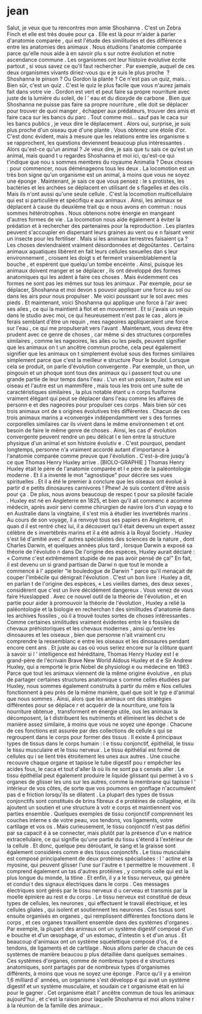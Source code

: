 # jean

Salut, je veux que tu rencontres mon amie Shoshanna . C'est un Zebra Finch et elle est très douée pour ça . Elle est là pour m'aider à parler d'anatomie comparée , qui est l'étude des similitudes et des différence  s entre les anatomies des animaux . Nous étudions l'anatomie comparée parce qu'elle nous aide à en savoir plu s sur notre évolution et notre ascendance commune . Les organismes ont leur histoire évolutive écrite partout  , si vous savez ce qu'il faut rechercher . Par exemple, auquel de ces deux organismes vivants diriez-vous qu  e je suis le plus proche  ? Shoshanna le pinson ? Ou Gordon la plante   ? Ce n'est pas un quiz, mais..  . Bien sûr, c'est un quiz . C'est le quiz le plus facile que vous n'aurez jamais fait dans votre vie . Gordon est vert et peut faire sa propre nourriture avec juste de la lumière du soleil, de l  ' eau et du dioxyde de carbone . Bien que Shoshanna ne puisse pas faire sa propre nourriture , elle doit se déplacer pour trouver de quoi manger , échapper aux prédateurs, trouver des amis et faire caca sur les bancs du parc . Tout comme moi... sauf pas le caca sur les bancs publics  , je veux dire le déplacement . Alors oui, surprise, je suis plus proche d'un oiseau que d'une plante  . Vous obtenez une étoile d'or.   C'est donc évident, mais à mesure que les relations entre les organisme s se rapprochent, les questions deviennent beaucoup plus intéressantes  . Alors qu'est-ce qu'un animal  ? Je veux dire, je sais que tu sais ce qu'est un animal, mais quand t u regardes Shoshanna et moi ici, qu'est-ce qui t'indique que nou s sommes membres du royaume Animalia   ? Deux choses   : pour commencer, nous déménageons tous les deux . La locomotion est un très bon signe qu'un organisme est un animal,   à moins que vous ne soyez une éponge . Maintenant, je sais ce que vous pensez : le s protistes, les bactéries et les archées se déplacent en utilisant de  s flagelles et des cils  . Mais ils n'ont aussi qu'une seule cellule . C'est la locomotion multicellulaire qui est si particulière et spécifiqu  e aux animaux . Ainsi, les animaux se déplacent à cause du deuxième trait qu e nous avons en commun : nous sommes hétérotrophes . Nous obtenons notre énergie en mangeant d'autres formes de vie . La locomotion nous aide également à éviter la prédation et   à rechercher des partenaires pour la reproduction . Les plantes peuvent s'accoupler en dispersant leurs graines au vent ou e n faisant venir un insecte pour les fertiliser  . Mais si les animaux terrestres faisaient ça  ? Les choses deviendraient vraiment désordonnées et dégoûtantes . Certains animaux aquatiques libèrent en fait leurs cellules sexuelles dan s leur environnement , croisent les doigt  s et ferment vraisemblablement la bouche , et espèrent que quelqu'un tombe enceinte . Ainsi, puisque les animaux doivent manger et se déplacer , ils ont développé des formes anatomiques qui les aident à faire ces choses . Mais évidemment ces formes ne sont pas les mêmes sur tous les animaux . Par exemple, pour se déplacer, Shoshanna et moi devon s pouvoir appliquer une force au sol ou dans les airs pour nous propulser . Me voici poussant sur le sol avec mes pieds . Et maintenant, voici Shoshanna qui applique une force à l'air avec ses ailes  , ce qui la maintient à flot et en mouvement . Et si j'avais un requin dans le studio avec moi, ce qui heureusement n'est pas le cas  , alors je ferais semblant d'être un requin , mes nageoires appliqueraient une force sur l'eau  , ce qui me propulserait vers l'avant . Maintenant, vous devez être prudent avec ce genre de choses , car même si des structures corporelles similaires , comme les nageoires, les ailes ou les pieds, peuvent signifier que les animaux on t un ancêtre commun proche, cela peut également signifier que les animaux on t simplement évolué sous des formes similaires simplement parce que c'est la meilleur  e structure  Pour le boulot.   Lorsque cela se produit, on parle d'évolution convergente . Par exemple, un thon, un pingouin et un phoque sont tous des animaux qu i passent tout ou une grande partie de leur temps dans l'eau . L'un est un poisson, l'autre est un oiseau et l'autre est un mammifère , mais tous les trois ont une suite de caractéristiques similaires , la plus notable étant u n corps fusiforme vraiment élégant qui peut se déplacer dans l'eau comme les affaires de personn e et des nageoires pour propulser ces corps . Mais bien sûr ces trois animaux ont de  s origines évolutives très différentes . Chacun de ces trois animaux marins a «convergé» indépendamment ver s des formes corporelles similaires car ils vivent dans le même environnemen t et ont besoin de faire le même genre de choses . Ainsi, les cas d' évolution convergente peuvent rendre un peu délicat l e lien entre la structure physique d'un animal et son histoire évolutiv  e  . C'est pourquoi, pendant longtemps, personne n'a vraiment accordé autant d'importance  à l'anatomie comparée comme preuve que l'évolution . C'est-à-dire jusqu'à ce que Thomas Henry Huxley arrive  . [BIOLO-GRAPHIE ] Thomas Henry Huxley était le père de l'anatomie comparée et l  e père de la paléontologie moderne . Et il a inventé le mot "agnostique" pour décrire ses vues spirituelles . Et il a été le premier à conclure que les oiseaux ont évolué à partir d  e petits dinosaures carnivores  ! Phew!  Je suis content d'être assis pour ça  . De plus, nous avons beaucoup de respec  t pour sa pilosité faciale . Huxley est né en Angleterre en 1825, et bien qu'il ait commenc é acomme médecin, après avoir servi comme chirurgien de navire lors d'un voyag e to en Australie dans la vingtaine, il s'est mis à étudier les invertébrés marins . Au cours de son voyage, il a renvoyé tous ses papiers en Angleterre, et quan d il est rentré chez lui, il a découvert qu'il était devenu un expert assez célèbre de s invertébrés marins et il a été admis à la Royal Society . Huxley s'est lié d'amitié avec d' autres spécialistes des sciences de la nature , dont Charles Darwin, et quelques années plus tard , lorsque Darwin a exposé sa théorie de l'évolutio n dans De l'origine des espèces, Huxley aurait déclaré  : « Comme c'est extrêmement stupide de ne pas avoir pensé  de ça!"   En fait, il est devenu un si grand partisan de Darwi n que tout le monde a commencé à l' appeler "le bouledogue de Darwin " parce qu'il menaçait de couper l'imbécile qui dénigrait l'évolution . C'est un bon livre : Huxley a dit, en parlan t de l'origine des espèces, « Les vieilles dames, des deux sexes , considèrent que c'est un livre décidément dangereux  . Vous venez de vous faire Huxslapped . Avec ce nouvel outil de la théorie de l'évolution , et en partie pour aider à promouvoir la théorie de l'évolution , Huxley a relié la paléontologie et la biologie en recherchan t des similitudes d'anatomie dans les archives fossiles , où il a trouvé toutes sortes de choses intéressantes . Comme certaines similitudes vraiment évidentes entre le s fossiles de chevaux préhistoriques et les chevaux modernes , ainsi qu'entre les dinosaures et les oiseaux , bien que personne n'ait vraiment cru comprendre la ressemblanc e entre les oiseaux et les dinosaures pendant encore cent ans . Et juste au cas où vous seriez encore sur la clôture quant à savoir si l ' intelligence est héréditaire, Thomas Henry Huxley est l e grand-père de l'écrivain Brave New World Aldous Huxley et d e Sir Andrew Huxley, qui a remporté le prix Nobel de physiologi  e ou médecine en 1963 . Parce que tout  les animaux viennent de la même origine évolutive , en plus de partager certaines structures anatomique s comme celles étudiées par Huxley, nous sommes également construits à partir du mêm e Nos cellules fonctionnent à peu près de la même manière, quel que soit le typ  e d'animal que nous sommes . Ainsi, alors que les animaux ont des stratégies différentes pour se déplace r et acquérir de la nourriture, une fois la nourriture obtenue , transforment en énergie utile, ous les animaux la décomposent, la t distribuent les nutriments et éliminent les déchet  s de manière assez similaire,   à moins que vous ne soyez une éponge . Chacune de ces fonctions est assurée par des collections de cellule s qui se regroupent dans le corps pour former des tissus . Il existe 4 principaux types de tissus dans le corps humain : l e tissu conjonctif, épithélial, le tissu  le tissu musculaire et le tissu nerveux . Le tissu épithélial est formé de cellules qu  i se lient très étroitement les unes aux autres . Une couche recouvre chaque organe et tapisse le tube digestif pou r empêcher les acides fous, le caca et tout d'aller là où ils ne sont pa  s censés aller . Le tissu épithélial peut également produire le liquide glissant qui permet à vo s organes de glisser les uns sur les autres, comme la membrane qui tapisse l ' intérieur de vos côtes, de sorte que vos poumons en gonflage n'accumulent pas d  e friction lorsqu'ils se dilatent . La plupart des types de tissus conjonctifs sont constitués de brins fibreux d e protéines de collagène, et ils ajoutent un soutien et une structure à votr  e corps et maintiennent vos parties ensemble . Quelques exemples de tissu conjonctif comprennent les couches interne s de votre peau, vos tendons, vos ligaments, votre cartilage et vos os . Mais curieusement, le tissu conjonctif n'est pas défini par sa capacit é à se connecter, mais plutôt par la présence d'un e matrice extracellulaire, ce qui signifie qu'une partie du tissu s'étend à l'extérieur de la cellule . Et donc, quelque peu déroutant, le sang et la graisse sont également considérés comm  e des tissus conjonctifs . Le tissu musculaire est composé principalement de deux protéines spécialisées : l ' actine et la myosine, qui peuvent glisser l'une sur l'autre e  t permettre le mouvement . Il comprend également un tas d'autres protéines , y compris celle qui est la plus longue du monde, la titine . Et enfin, il y a le tissu nerveux, qui génère et condui  t des signaux électriques dans le corps . Ces messages électriques sont gérés par le tissu nerveux d u cerveau et transmis par la moelle épinière au rest  e du corps . Le tissu nerveux est constitué de deux types de cellules, les neurones , qui effectuent le travail électrique, et les cellules gliales , qui isolent et soutiennent les neurones . Ces tissus sont ensuite organisés en organes , qui remplissent différentes fonctions dans le corps , et ces organes travaillent ensemble dans des systèmes d'organes . Par exemple, la plupart des animaux ont un système digestif composé d'un e bouche et d'un œsophage, d' un estomac, d'intestin  s et d'un anus . Et beaucoup d'animaux ont un système squelettique composé d'os, d  e tendons, de ligaments et de cartilage . Nous allons parler de chacun de ces systèmes de manière beaucou  p plus détaillée dans quelques semaines . Ces systèmes d'organes, comme de nombreux types d e structures anatomiques, sont partagés par de nombreux types d'organismes différents,   à moins que vous ne soyez une éponge . Parce qu'il y a environ 1,6 milliard d' années, un organisme s'est développ é qui avait un système digestif et un système musculaire, et soudain ce  t organisme était en lui pour le gagner . Cet organisme était l' ancêtre commun de tous les animaux aujourd'hui , et c'est la raison pour laquelle Shoshanna et moi allons traîne  r à la réunion de la famille des animaux  .
